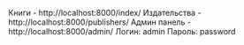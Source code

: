 Книги - http://localhost:8000/index/
Издательства - http://localhost:8000/publishers/
Админ панель - http://localhost:8000/admin/
Логин: admin
Пароль: password
